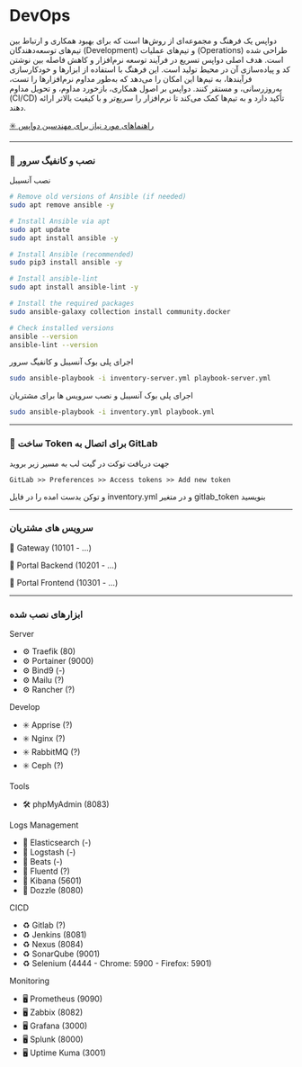 # DevOps
دواپس یک فرهنگ و مجموعه‌ای از روش‌ها است که برای بهبود همکاری و ارتباط بین تیم‌های توسعه‌دهندگان (Development) و تیم‌های عملیات (Operations) طراحی شده است. هدف اصلی دواپس تسریع در فرآیند توسعه نرم‌افزار و کاهش فاصله بین نوشتن کد و پیاده‌سازی آن در محیط تولید است. این فرهنگ با استفاده از ابزارها و خودکارسازی فرآیندها، به تیم‌ها این امکان را می‌دهد که به‌طور مداوم نرم‌افزارها را تست، به‌روزرسانی، و مستقر کنند. دواپس بر اصول همکاری، بازخورد مداوم، و تحویل مداوم (CI/CD) تأکید دارد و به تیم‌ها کمک می‌کند تا نرم‌افزار را سریع‌تر و با کیفیت بالاتر ارائه دهند. 

[✳️ راهنماهای مورد نیاز برای مهندسین دواپس](cheatsheet/README.md)  

---

### 🤖 نصب و کانفیگ سرور

نصب آنسیبل
```bash
# Remove old versions of Ansible (if needed)
sudo apt remove ansible -y

# Install Ansible via apt
sudo apt update
sudo apt install ansible -y

# Install Ansible (recommended)
sudo pip3 install ansible -y

# Install ansible-lint
sudo apt install ansible-lint -y

# Install the required packages
sudo ansible-galaxy collection install community.docker

# Check installed versions
ansible --version
ansible-lint --version
```

اجرای پلی بوک آنسیبل و کانفیگ سرور
```bash
sudo ansible-playbook -i inventory-server.yml playbook-server.yml
```

اجرای پلی بوک آنسیبل و نصب سرویس ها برای مشتریان
```bash
sudo ansible-playbook -i inventory.yml playbook.yml
```

---

### 🦊 ساخت Token برای اتصال به GitLab
جهت دریافت توکت در گیت لب به مسیر زیر بروید
```
GitLab >> Preferences >> Access tokens >> Add new token
```
و توکن بدست امده را در فایل inventory.yml و در متغیر gitlab_token بنویسید

---

### سرویس های مشتریان
📜 Gateway (10101 - ...)

📜 Portal Backend (10201 - ...)

📜 Portal Frontend (10301 - ...)

---

### ابزارهای نصب شده

Server
- ⚙️ Traefik (80)
- ⚙️ Portainer (9000)
- ⚙️ Bind9 (-)
- ⚙️ Mailu (?)
- ⚙️ Rancher (?)

Develop
- ✳️ Apprise (?)
- ✳️ Nginx (?)
- ✳️ RabbitMQ (?)
- ✳️ Ceph (?)

Tools
- 🛠️ phpMyAdmin (8083)

Logs Management
- 📑 Elasticsearch (-)
- 📑 Logstash (-)
- 📑 Beats (-)
- 📑 Fluentd (?)
- 📑 Kibana (5601)
- 📑 Dozzle (8080)

CICD
- ♻️ Gitlab (?)
- ♻️ Jenkins (8081)
- ♻️ Nexus (8084)
- ♻️ SonarQube (9001)
- ♻️ Selenium (4444 - Chrome: 5900 - Firefox: 5901)

Monitoring
- 🖥️ Prometheus (9090)
- 🖥️ Zabbix (8082)
- 🖥️ Grafana (3000)
- 🖥️ Splunk (8000)
- 🖥️ Uptime Kuma (3001)
